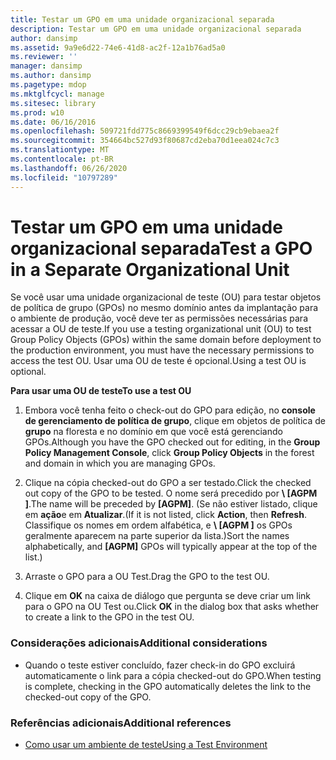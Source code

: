 ```yaml
---
title: Testar um GPO em uma unidade organizacional separada
description: Testar um GPO em uma unidade organizacional separada
author: dansimp
ms.assetid: 9a9e6d22-74e6-41d8-ac2f-12a1b76ad5a0
ms.reviewer: ''
manager: dansimp
ms.author: dansimp
ms.pagetype: mdop
ms.mktglfcycl: manage
ms.sitesec: library
ms.prod: w10
ms.date: 06/16/2016
ms.openlocfilehash: 509721fdd775c8669399549f6dcc29cb9ebaea2f
ms.sourcegitcommit: 354664bc527d93f80687cd2eba70d1eea024c7c3
ms.translationtype: MT
ms.contentlocale: pt-BR
ms.lasthandoff: 06/26/2020
ms.locfileid: "10797289"
---
```

# <span data-ttu-id="ece8a-103">Testar um GPO em uma unidade organizacional separada</span><span class="sxs-lookup"><span data-stu-id="ece8a-103">Test a GPO in a Separate Organizational Unit</span></span>


<span data-ttu-id="ece8a-104">Se você usar uma unidade organizacional de teste (OU) para testar objetos de política de grupo (GPOs) no mesmo domínio antes da implantação para o ambiente de produção, você deve ter as permissões necessárias para acessar a OU de teste.</span><span class="sxs-lookup"><span data-stu-id="ece8a-104">If you use a testing organizational unit (OU) to test Group Policy Objects (GPOs) within the same domain before deployment to the production environment, you must have the necessary permissions to access the test OU.</span></span> <span data-ttu-id="ece8a-105">Usar uma OU de teste é opcional.</span><span class="sxs-lookup"><span data-stu-id="ece8a-105">Using a test OU is optional.</span></span>

**<span data-ttu-id="ece8a-106">Para usar uma OU de teste</span><span class="sxs-lookup"><span data-stu-id="ece8a-106">To use a test OU</span></span>**

1.  <span data-ttu-id="ece8a-107">Embora você tenha feito o check-out do GPO para edição, no **console de gerenciamento de política de grupo**, clique em objetos de política de **grupo** na floresta e no domínio em que você está gerenciando GPOs.</span><span class="sxs-lookup"><span data-stu-id="ece8a-107">Although you have the GPO checked out for editing, in the **Group Policy Management Console**, click **Group Policy Objects** in the forest and domain in which you are managing GPOs.</span></span>

2.  <span data-ttu-id="ece8a-108">Clique na cópia checked-out do GPO a ser testado.</span><span class="sxs-lookup"><span data-stu-id="ece8a-108">Click the checked out copy of the GPO to be tested.</span></span> <span data-ttu-id="ece8a-109">O nome será precedido por **\ [AGPM \]**.</span><span class="sxs-lookup"><span data-stu-id="ece8a-109">The name will be preceded by **\[AGPM\]**.</span></span> <span data-ttu-id="ece8a-110">(Se não estiver listado, clique em **ação**e em **Atualizar**.</span><span class="sxs-lookup"><span data-stu-id="ece8a-110">(If it is not listed, click **Action**, then **Refresh**.</span></span> <span data-ttu-id="ece8a-111">Classifique os nomes em ordem alfabética, e **\ [AGPM \]** os GPOs geralmente aparecem na parte superior da lista.)</span><span class="sxs-lookup"><span data-stu-id="ece8a-111">Sort the names alphabetically, and **\[AGPM\]** GPOs will typically appear at the top of the list.)</span></span>

3.  <span data-ttu-id="ece8a-112">Arraste o GPO para a OU Test.</span><span class="sxs-lookup"><span data-stu-id="ece8a-112">Drag the GPO to the test OU.</span></span>

4.  <span data-ttu-id="ece8a-113">Clique em **OK** na caixa de diálogo que pergunta se deve criar um link para o GPO na OU Test ou.</span><span class="sxs-lookup"><span data-stu-id="ece8a-113">Click **OK** in the dialog box that asks whether to create a link to the GPO in the test OU.</span></span>

### <span data-ttu-id="ece8a-114">Considerações adicionais</span><span class="sxs-lookup"><span data-stu-id="ece8a-114">Additional considerations</span></span>

-   <span data-ttu-id="ece8a-115">Quando o teste estiver concluído, fazer check-in do GPO excluirá automaticamente o link para a cópia checked-out do GPO.</span><span class="sxs-lookup"><span data-stu-id="ece8a-115">When testing is complete, checking in the GPO automatically deletes the link to the checked-out copy of the GPO.</span></span>

### <span data-ttu-id="ece8a-116">Referências adicionais</span><span class="sxs-lookup"><span data-stu-id="ece8a-116">Additional references</span></span>

-   [<span data-ttu-id="ece8a-117">Como usar um ambiente de teste</span><span class="sxs-lookup"><span data-stu-id="ece8a-117">Using a Test Environment</span></span>](using-a-test-environment.md)

 

 





